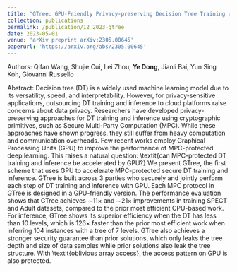 ```yaml
---
title: "GTree: GPU-Friendly Privacy-preserving Decision Tree Training and Inference"
collection: publications
permalink: /publication/12_2023-gtree
date: 2023-05-01
venue: 'arXiv preprint arXiv:2305.00645'
paperurl: 'https://arxiv.org/abs/2305.00645'
---
```

Authors: Qifan Wang, Shujie Cui, Lei Zhou, **Ye Dong**, Jianli Bai, Yun Sing Koh, Giovanni Russello

Abstract: Decision tree (DT) is a widely used machine learning model due to its versatility, speed, and interpretability. However, for privacy-sensitive applications, outsourcing DT training and inference to cloud platforms raise concerns about data privacy. Researchers have developed privacy-preserving approaches for DT training and inference using cryptographic primitives, such as Secure Multi-Party Computation (MPC). While these approaches have shown progress, they still suffer from heavy computation and communication overheads. Few recent works employ Graphical Processing Units (GPU) to improve the performance of MPC-protected deep learning. This raises a natural question: \textit{can MPC-protected DT training and inference be accelerated by GPU?}
We present GTree, the first scheme that uses GPU to accelerate MPC-protected secure DT training and inference. GTree is built across 3 parties who securely and jointly perform each step of DT training and inference with GPU. Each MPC protocol in GTree is designed in a GPU-friendly version. The performance evaluation shows that GTree achieves ∼11× and ∼21× improvements in training SPECT and Adult datasets, compared to the prior most efficient CPU-based work. For inference, GTree shows its superior efficiency when the DT has less than 10 levels, which is 126× faster than the prior most efficient work when inferring 104 instances with a tree of 7 levels. GTree also achieves a stronger security guarantee than prior solutions, which only leaks the tree depth and size of data samples while prior solutions also leak the tree structure. With \textit{oblivious array access}, the access pattern on GPU is also protected.
